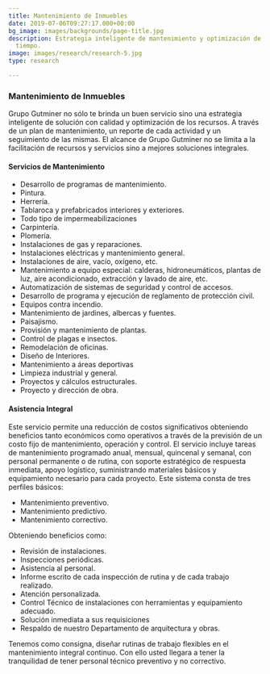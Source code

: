 ```yaml
---
title: Mantenimiento de Inmuebles
date: 2019-07-06T09:27:17.000+00:00
bg_image: images/backgrounds/page-title.jpg
description: Estrategia inteligente de mantenimiento y optimización de recursos y
  tiempo.
image: images/research/research-5.jpg
type: research

---
```

### Mantenimiento de Inmuebles

Grupo Gutminer no sólo te brinda un buen servicio sino una estrategia inteligente de solución con calidad y optimización de los recursos. A través de un plan de mantenimiento, un reporte de cada actividad y un seguimiento de las mismas. El alcance de Grupo Gutminer no se limita a la facilitación de recursos y servicios sino a mejores soluciones integrales.

#### Servicios de Mantenimiento

* Desarrollo de programas de mantenimiento.
* Pintura.
* Herrería.
* Tablaroca y prefabricados interiores y exteriores.
* Todo tipo de impermeabilizaciones
* Carpintería.
* Plomería.
* Instalaciones de gas y reparaciones.
* Instalaciones eléctricas y mantenimiento general.
* Instalaciones de aire, vacío, oxígeno, etc.
* Mantenimiento a equipo especial: calderas, hidroneumáticos, plantas de luz, aire acondicionado, extracción y lavado de aire, etc.
* Automatización de sistemas de seguridad y control de accesos.
* Desarrollo de programa y ejecución de reglamento de protección civil.
* Equipos contra incendio.
* Mantenimiento de jardines, albercas y fuentes.
* Paisajismo.
* Provisión y mantenimiento de plantas.
* Control de plagas e insectos.
* Remodelación de oficinas. 
* Diseño de Interiores.
* Mantenimiento a áreas deportivas
* Limpieza industrial y general.
* Proyectos y cálculos estructurales.
* Proyecto y dirección de obra.

#### Asistencia Integral

Este servicio permite una reducción de costos significativos obteniendo beneficios tanto económicos como operativos a través de la previsión de un costo fijo de mantenimiento, operación y control. El servicio incluye tareas de mantenimiento programado anual, mensual, quincenal y semanal, con personal permanente o de rutina, con soporte estratégico de respuesta inmediata, apoyo logístico, suministrando materiales básicos y equipamiento necesario para cada proyecto. Este sistema consta de tres perfiles básicos:

* Mantenimiento preventivo.
* Mantenimiento predictívo.
* Mantenimiento correctivo.

Obteniendo beneficios como:

* Revisión de instalaciones.
* Inspecciones periódicas.
* Asistencia al personal.
* Informe escrito de cada inspección de rutina y de cada trabajo realizado.
* Atención personalizada.
* Control Técnico de instalaciones con herramientas y equipamiento adecuado.
* Solución inmediata a sus requisiciones
* Respaldo de nuestro Departamento de arquitectura y obras.

Tenemos como consigna, diseñar rutinas de trabajo flexibles en el mantenimiento integral continuo. Con ello usted llegara a tener la tranquilidad de tener personal técnico preventivo y no correctivo.